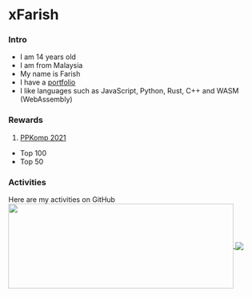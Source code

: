 # xFarish
### Intro
* I am 14 years old
* I am from Malaysia
* My name is Farish
* I have a [portfolio](https://xfarish.github.io/Portfolio/)
* I like languages such as JavaScript, Python, Rust, C++ and WASM (WebAssembly)

### Rewards
1. [PPKomp 2021](https://www.ppkomp.com.my/2021-pertandingan.htm)
  * Top 100
  * Top 50

### Activities
Here are my activities on GitHub\
<a href="https://github-readme-stats.vercel.app/api?username=xFarish&theme=merko&show_icons=true&bg_color=0D1117&hide_border=true">
  <img width=450 height=170 align="center" src="https://github-readme-stats.vercel.app/api?username=xFarish&theme=merko&show_icons=true&bg_color=0D1117&hide_border=true" />
</a>
<a href="https://github-readme-stats.vercel.app/api/top-langs/?username=xFarish&theme=merko&layout=compact&bg_color=0D1117&hide_border=true">
  <img align="center" src="https://github-readme-stats.vercel.app/api/top-langs/?username=xFarish&theme=merko&layout=compact&bg_color=0D1117&hide_border=true" />
</a>
